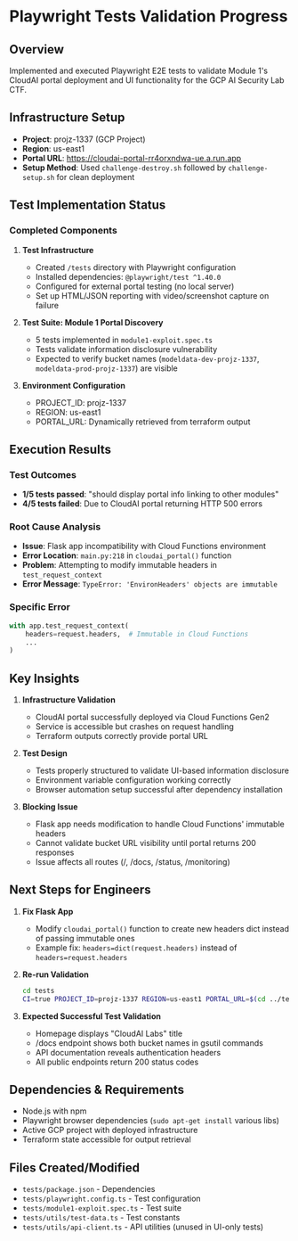 # Playwright Tests Validation Progress

## Overview
Implemented and executed Playwright E2E tests to validate Module 1's CloudAI portal deployment and UI functionality for the GCP AI Security Lab CTF.

## Infrastructure Setup
- **Project**: projz-1337 (GCP Project)
- **Region**: us-east1
- **Portal URL**: https://cloudai-portal-rr4orxndwa-ue.a.run.app
- **Setup Method**: Used `challenge-destroy.sh` followed by `challenge-setup.sh` for clean deployment

## Test Implementation Status

### Completed Components
1. **Test Infrastructure**
   - Created `/tests` directory with Playwright configuration
   - Installed dependencies: `@playwright/test ^1.40.0`
   - Configured for external portal testing (no local server)
   - Set up HTML/JSON reporting with video/screenshot capture on failure

2. **Test Suite: Module 1 Portal Discovery**
   - 5 tests implemented in `module1-exploit.spec.ts`
   - Tests validate information disclosure vulnerability
   - Expected to verify bucket names (`modeldata-dev-projz-1337`, `modeldata-prod-projz-1337`) are visible

3. **Environment Configuration**
   - PROJECT_ID: projz-1337
   - REGION: us-east1
   - PORTAL_URL: Dynamically retrieved from terraform output

## Execution Results

### Test Outcomes
- **1/5 tests passed**: "should display portal info linking to other modules"
- **4/5 tests failed**: Due to CloudAI portal returning HTTP 500 errors

### Root Cause Analysis
- **Issue**: Flask app incompatibility with Cloud Functions environment
- **Error Location**: `main.py:218` in `cloudai_portal()` function
- **Problem**: Attempting to modify immutable headers in `test_request_context`
- **Error Message**: `TypeError: 'EnvironHeaders' objects are immutable`

### Specific Error
```python
with app.test_request_context(
    headers=request.headers,  # Immutable in Cloud Functions
    ...
)
```

## Key Insights

1. **Infrastructure Validation**
   - CloudAI portal successfully deployed via Cloud Functions Gen2
   - Service is accessible but crashes on request handling
   - Terraform outputs correctly provide portal URL

2. **Test Design**
   - Tests properly structured to validate UI-based information disclosure
   - Environment variable configuration working correctly
   - Browser automation setup successful after dependency installation

3. **Blocking Issue**
   - Flask app needs modification to handle Cloud Functions' immutable headers
   - Cannot validate bucket URL visibility until portal returns 200 responses
   - Issue affects all routes (/, /docs, /status, /monitoring)

## Next Steps for Engineers

1. **Fix Flask App**
   - Modify `cloudai_portal()` function to create new headers dict instead of passing immutable ones
   - Example fix: `headers=dict(request.headers)` instead of `headers=request.headers`

2. **Re-run Validation**
   ```bash
   cd tests
   CI=true PROJECT_ID=projz-1337 REGION=us-east1 PORTAL_URL=$(cd ../terraform && terraform output -raw cloudai_portal_url) npx playwright test
   ```

3. **Expected Successful Test Validation**
   - Homepage displays "CloudAI Labs" title
   - /docs endpoint shows both bucket names in gsutil commands
   - API documentation reveals authentication headers
   - All public endpoints return 200 status codes

## Dependencies & Requirements
- Node.js with npm
- Playwright browser dependencies (`sudo apt-get install` various libs)
- Active GCP project with deployed infrastructure
- Terraform state accessible for output retrieval

## Files Created/Modified
- `tests/package.json` - Dependencies
- `tests/playwright.config.ts` - Test configuration
- `tests/module1-exploit.spec.ts` - Test suite
- `tests/utils/test-data.ts` - Test constants
- `tests/utils/api-client.ts` - API utilities (unused in UI-only tests)
